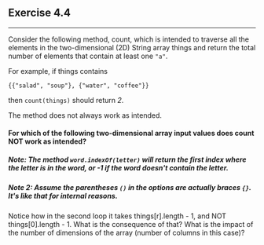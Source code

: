 ## Exercise 4.4

***

Consider the following method, count, which is
intended to traverse all the elements in the
two-dimensional (2D) String array things and
return the total number of elements that contain
at least one `"a"`.

For example, if things contains

`{{"salad", "soup"}, {"water", "coffee"}}`

then `count(things)` should return *2*.

The method does not always work as intended.

#### For which of the following two-dimensional array input values does count NOT work as intended?

##### Note: The method `word.indexOf(letter)` will return the first index where the letter is in the word, or -1 if the word doesn't contain the letter.

##### Note 2: Assume the parentheses `()` in the options are actually braces `{}`. It's like that for internal reasons.

<div class="hint">
  Notice how in the second loop it takes things[r].length - 1, and NOT things[0].length - 1. What is the consequence of that? What is the impact of the number of dimensions of the array (number of columns in this case)?
</div>
